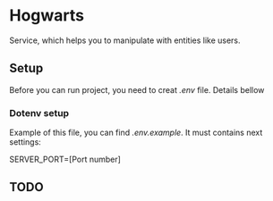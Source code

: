 # Hogwarts

Service, which helps you to manipulate with entities like users.

## Setup

Before you can run project, you need to creat *.env* file. Details bellow

### Dotenv setup

Example of this file, you can find *.env.example*. It must contains next settings:

SERVER_PORT=[Port number]

## TODO


